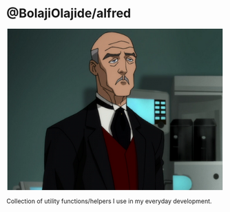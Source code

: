 # @BolajiOlajide/alfred

<div align="center">
  <img src="https://github.com/BolajiOlajide/alfred/blob/master/alfred.png?raw=true" alt="alfred avatar" width="500px" />
</div>

Collection of utility functions/helpers I use in my everyday development.
